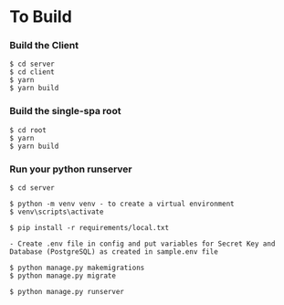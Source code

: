 # To Build

### Build the Client

    $ cd server
    $ cd client
    $ yarn
    $ yarn build

### Build the single-spa root

    $ cd root
    $ yarn
    $ yarn build

### Run your python runserver

    $ cd server

    $ python -m venv venv - to create a virtual environment
    $ venv\scripts\activate

    $ pip install -r requirements/local.txt

    - Create .env file in config and put variables for Secret Key and Database (PostgreSQL) as created in sample.env file

    $ python manage.py makemigrations
    $ python manage.py migrate

    $ python manage.py runserver
